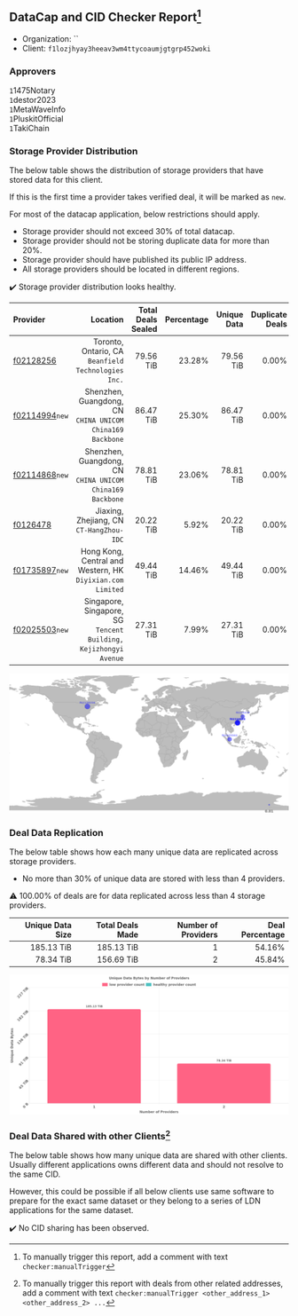 ## DataCap and CID Checker Report[^1]
 - Organization: ``
 - Client: `f1lozjhyay3heeav3wm4ttycoaumjgtgrp452woki`
### Approvers
`1`1475Notary<br/>`1`destor2023<br/>`1`MetaWaveInfo<br/>`1`PluskitOfficial<br/>`1`TakiChain

### Storage Provider Distribution
The below table shows the distribution of storage providers that have stored data for this client.

If this is the first time a provider takes verified deal, it will be marked as `new`.

For most of the datacap application, below restrictions should apply.
 - Storage provider should not exceed 30% of total datacap.
 - Storage provider should not be storing duplicate data for more than 20%.
 - Storage provider should have published its public IP address.
 - All storage providers should be located in different regions.

✔️ Storage provider distribution looks healthy.

| Provider                                                    |                                                            Location | Total Deals Sealed | Percentage | Unique Data | Duplicate Deals |
| :---------------------------------------------------------- | ------------------------------------------------------------------: | -----------------: | ---------: | ----------: | --------------: |
| [f02128256](https://filfox.info/en/address/f02128256)       |              Toronto, Ontario, CA<br/>`Beanfield Technologies Inc.` |          79.56 TiB |     23.28% |   79.56 TiB |           0.00% |
| [f02114994](https://filfox.info/en/address/f02114994)`new`  |        Shenzhen, Guangdong, CN<br/>`CHINA UNICOM China169 Backbone` |          86.47 TiB |     25.30% |   86.47 TiB |           0.00% |
| [f02114868](https://filfox.info/en/address/f02114868)`new`  |        Shenzhen, Guangdong, CN<br/>`CHINA UNICOM China169 Backbone` |          78.81 TiB |     23.06% |   78.81 TiB |           0.00% |
| [f0126478](https://filfox.info/en/address/f0126478)         |                         Jiaxing, Zhejiang, CN<br/>`CT-HangZhou-IDC` |          20.22 TiB |      5.92% |   20.22 TiB |           0.00% |
| [f01735897](https://filfox.info/en/address/f01735897)`new`  |       Hong Kong, Central and Western, HK<br/>`Diyixian.com Limited` |          49.44 TiB |     14.46% |   49.44 TiB |           0.00% |
| [f02025503](https://filfox.info/en/address/f02025503)`new`  | Singapore, Singapore, SG<br/>`Tencent Building, Kejizhongyi Avenue` |          27.31 TiB |      7.99% |   27.31 TiB |           0.00% |

<img src="https://raw.githubusercontent.com/data-preservation-programs/filplus-checker-assets/main/filecoin-project/filecoin-plus-large-datasets/issues/961/1683887385209.png"/>

### Deal Data Replication
The below table shows how each many unique data are replicated across storage providers.

- No more than 30% of unique data are stored with less than 4 providers.

⚠️ 100.00% of deals are for data replicated across less than 4 storage providers.

| Unique Data Size | Total Deals Made | Number of Providers | Deal Percentage |
| ---------------: | ---------------: | ------------------: | --------------: |
|       185.13 TiB |       185.13 TiB |                   1 |          54.16% |
|        78.34 TiB |       156.69 TiB |                   2 |          45.84% |

<img src="https://raw.githubusercontent.com/data-preservation-programs/filplus-checker-assets/main/filecoin-project/filecoin-plus-large-datasets/issues/961/1683887385911.png"/>

### Deal Data Shared with other Clients[^3]
The below table shows how many unique data are shared with other clients.
Usually different applications owns different data and should not resolve to the same CID.

However, this could be possible if all below clients use same software to prepare for the exact same dataset or they belong to a series of LDN applications for the same dataset.

✔️ No CID sharing has been observed.

[^1]: To manually trigger this report, add a comment with text `checker:manualTrigger`

[^2]: Deals from those addresses are combined into this report as they are specified with `checker:manualTrigger`

[^3]: To manually trigger this report with deals from other related addresses, add a comment with text `checker:manualTrigger <other_address_1> <other_address_2> ...`
